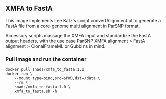## XMFA to FastA

This image implements Lee Katz's script convertAlignment.pl to generate a FastA file from a core-genome multi alignment in ParSNP format.

Accessory scripts massage the XMFA input and standardize the FastA output headers, with the use case ParSNP XMFA alignment > FastA alignment > ClonalFrameML or Gubbins in mind.

### Pull image and run the container
```
docker pull snads/xmfa_to_fasta:1.0
docker run \
    --mount type=bind,src=$PWD,dst=/data \
    --rm \
    snads/xmfa_to_fasta:1.0 \
    xmfa_to_fasta.sh -h
```